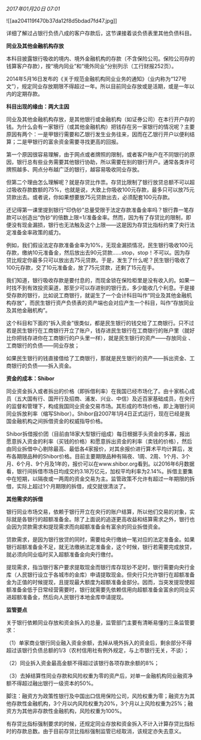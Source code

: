 _2017年01月20日 07:01_

![[aa204119f470b37da12f8d5bdad7fd47.jpg]]

详细了解过占银行负债八成的客户存款后，这节课接着谈负债表里其他负债科目。

**同业及其他金融机构存放**

本科目披露银行吸收的境内、境外金融机构的存款（不含保险公司。保险公司存的钱算客户存款），按“境内同业”和“境外同业”分别列示（工行财报252页）。

2014年5月16日发布的《关于规范金融机构同业业务的通知》（业内称为“127号文”），规定同业存放期限不得超过一年。所以目前同业存放或是活期，或是一年以内的定期存款。

**科目出现的缘由：两大主因**

同业及其他金融机构存放，是其他银行或金融机构（如证券公司）在本行开户存的钱。为什么会有一家银行（或其他金融机构）把钱存在另一家银行的情况呢？主要原因有两个：一是甲银行需要和乙银行发生业务往来，因而在乙银行开户以便利结算；二是甲银行的富余资金需要寻找更高的回报。

第一个原因很容易理解，由于网点或者牌照的限制，或者客户账户在不同银行的原因，银行总有些业务需要其他银行协助，所以需要在别的银行开户。通常各类许可牌照越多、网点分布越广泛的银行，越容易吸收同业存放。

但第二个理由怎么理解呢？就是存贷比作祟。存贷比限制了银行放贷总额不可以超过吸收存款数额的75%，也就是说，大致上你吸收100元存款，最多只可以放75元贷款出去。或者说，你如果想要放75元贷款出去，必须配套100元存款。

还记得第一课里提到银行“印伪钞”总量受限于法定存款准备金率吗？银行靠一笔存款可以创造出“伪钞”的倍数上限=1/准备金率。然而，因为有了存贷比的限制，即便没有现金漏损，银行也无法触及这个上限——这是因为存贷比指标约束了央行法定准备金率政策的威力。

例如，我们假设法定存款准备金率为10%，无现金漏损情况，民生银行吸收100元存款，缴纳10元准备金，然后放出去90元贷款……stop，stop！不可以。因为存贷比规定你最多只可以放出去75元贷款。于是，发生了什么呢？民生银行吸收了100元存款，交了10元准备金，放了75元贷款，还剩了15元在手。

我们知道，银行吸收存款是要付息的，而现金锁在保险柜里是没有收入的。如果一时找不到有效投资渠道，那至少可以存进别的银行去，多少能收几个利息。于是接受存款的银行，比如说工商银行，就诞生了一个会计科目叫作“同业及其他金融机构存放”，而民生银行资产负债表的资产端也会对应产生一个科目，叫作“存放同业及其他金融机构”。

这个科目和下面的“拆入资金”很类似，都是民生银行的钱交给了工商银行。只不过若是民生银行在工商银行开立了账户，钱存进民生银行在工商银行的账户里（就好比你把钱存进你在工商银行的户头里一样），就是民生银行的资产——存放同业 、工商银行的负债——同业存放；

如果民生银行的钱直接借给了工商银行，那就是民生银行的资产——拆出资金、工商银行的负债——拆入资金。

**资金的成本：Shibor**

同业资金拆入或者拆出的价格（即拆借利率）在我国已经市场化了。由十家核心成员（五大国有行、国开行及招商、浦发、兴业、中信）及近百家基础成员，在央行的监督和管理下，构成我国同业资金交易市场。其形成的市场价格，即上海银行间同业拆放利率（缩写Shibor）。Shibor自2007年1月4日正式运行，现在已经是我国金融机构之间拆借资金的权威指导价格。

Shibor拆借报价团（目前由18家大型银行组成）每日根据手头资金的多寡，报出愿意拆入资金的利率（买钱的价格）和愿意拆出资金的利率（卖钱的价格），然后由同业拆借中心剔除最高、最低各4家报价，对其余报价进行算术平均计算后，发布各期限品种的Shibor价格。目前主要期限品种有隔夜、1周、2周、1个月、3个月、6个月、9个月及1年的，报价可以在www.shibor.org看到。以2016年6月数据看，银行间拆借市场日均成交约3.18万亿元，加权平均利率为2.14%。拆借主要集中在短期，以隔夜或一两周的资金交易为主。监管政策不允许有超过一年期限的拆借，实际上超过1个月期限的拆借，成交就很清淡了。

**其他需求的拆借**

银行同业市场交易，依赖于银行开立在央行的账户结算，所以他们交易的对象，实际就是各银行的超额准备金。除了上面说的追逐更高收益和结算需求之外，银行也会因为贷款需求和提现需求而向超额准备金有富余的同业拆借资金。

贷款需求，是因为银行放贷的同时，需要给央行缴纳一笔对应的法定准备金。如果银行超额准备金不足，就无法缴纳法定准备金，这个时候，银行若需要完成放贷，就必须向同业临时买入超额准备金向央行缴付。

提现需求，指当银行客户要求提取现金而银行库存现钞不足时，银行需要向央行金库（人民银行设立于各城市的金库）申请提取现金。但央行只允许银行在超额准备金为正值的时候提现，且提现最大额度为超额准备金部分。因而，当突发提现使超额准备金低于日常经营需要时，银行就需要先依赖信用向超额准备金富余的同业买进超额准备金，然后向人民银行本地金库申请提现。

**监管要点**

关于银行依赖同业存放和资金拆入的总量，监管部门主要有清晰易懂的三条监管要求：

（1）单家商业银行同业融入资金余额，去掉从境外拆入的资金后，剩余部分不得超过该银行负债总额的1/3（农村信用社有例外规定，与上市银行无关，不谈）；

（2）同业拆入资金最高金额不得超过该银行各项存款余额的8%；

（3）去掉结算性同业存款和风险权重为零的资产后，对单一金融机构同业融资净额不得超过融出银行一级资本的50%。

脚注：融资方为政策性银行及中国出口信用保险公司，风险权重为零；融资方为其他存款性金融机构，3个月以内风险权重为20%，3个月以上风险权重为25%；融资方为其他非存款性金融机构，风险权重为100%。

有存贷比指标强制要求的时候，还规定同业存放和资金拆入不计入计算存贷比指标时的存款总数。由于目前存贷比指标强制监管已经取消，该规定亦失去意义。

